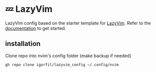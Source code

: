 # 💤 LazyVim

LazyVim config based on the starter template for [LazyVim](https://github.com/LazyVim/LazyVim).
Refer to the [documentation](https://lazyvim.github.io/installation) to get started.

## installation

Clone repo into nvim's config folder (make backup if needed)

`gh repo clone igorfil/lazyvim_config ~/.config/nvim`
```
